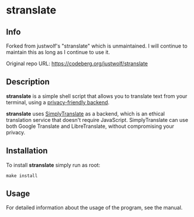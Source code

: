 # stranslate

## Info
Forked from justwolf's "stranslate" which is unmaintained. I will continue to maintain this as long as I continue to use it.

Original repo URL: https://codeberg.org/justwolf/stranslate

## Description

**stranslate** is a simple shell script that allows you to translate text from your terminal, using a [privacy-friendly backend](https://git.sr.ht/~metalune/simplytranslate_web).

**stranslate** uses [SimplyTranslate](https://simplytranslate.org/) as a backend, which is an ethical translation service that doesn't require JavaScript.
SimplyTranslate can use both Google Translate and LibreTranslate, without compromising your privacy.

## Installation

To install **stranslate** simply run as root:

	make install

## Usage

For detailed information about the usage of the program, see the manual.
